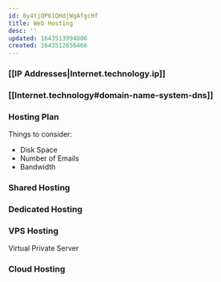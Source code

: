 ```yaml
---
id: 8y4tjQP61QHdjWgAfgcHf
title: Web Hosting
desc: ''
updated: 1643513994806
created: 1643512656466
---
```


### [[IP Addresses|Internet.technology.ip]]
### [[Internet.technology#domain-name-system-dns]]
### Hosting Plan
Things to consider:
- Disk Space
- Number of Emails
- Bandwidth

### Shared Hosting

### Dedicated Hosting

### VPS Hosting
Virtual Private Server
### Cloud Hosting
